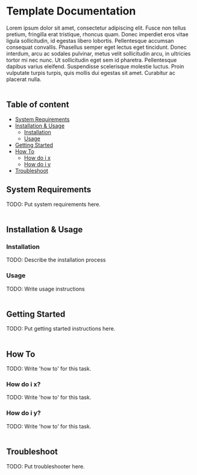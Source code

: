 # Template Documentation
Lorem ipsum dolor sit amet, consectetur adipiscing elit. Fusce non tellus pretium, fringilla erat tristique, rhoncus quam. Donec imperdiet eros vitae ligula sollicitudin, id egestas libero lobortis. Pellentesque accumsan consequat convallis. Phasellus semper eget lectus eget tincidunt. Donec interdum, arcu ac sodales pulvinar, metus velit sollicitudin arcu, in ultricies tortor mi nec nunc. Ut sollicitudin eget sem id pharetra. Pellentesque dapibus varius eleifend. Suspendisse scelerisque molestie luctus. Proin vulputate turpis turpis, quis mollis dui egestas sit amet. Curabitur ac placerat nulla.
<br />
<br />
## Table of content
- [System Requirements](#system-requirements)
- [Installation & Usage](#installation--usage)
    - [Installation](#installation)
    - [Usage](#usage)
- [Getting Started](#getting-started)
- [How To](#how-to)
  - [How do i x](#how-do-i-x)
  - [How do i y](#how-do-i-y)
- [Troubleshoot](#troubleshoot)

## System Requirements
TODO: Put system requirements here.
<br />
<br />
## Installation & Usage

### Installation
TODO: Describe the installation process

### Usage
TODO: Write usage instructions
<br />
<br />
## Getting Started
TODO: Put getting started instructions here.
<br />
<br />
## How To
TODO: Write 'how to' for this task.

### How do i x?
TODO: Write 'how to' for this task.

### How do i y?
TODO: Write 'how to' for this task.
<br />
<br />
## Troubleshoot
TODO: Put troubleshooter here.
